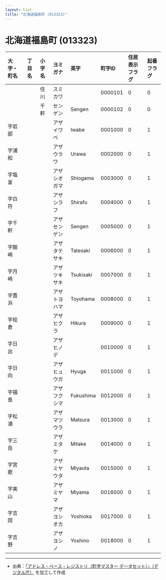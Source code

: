 ```yaml
---
layout: list
title: "北海道福島町 (013323)"
---
```


# 北海道福島町 (013323)

| 大字・町名 | 丁目名 | 小字名 | ヨミガナ | 英字 | 町字ID | 住居表示フラグ | 起番フラグ |
|:---|:---|:---|:---|:---|:---|:---|:---|
|  |  | 住川 |   スミカワ |  | 0000101 | 0 | 0 |
|  |  | 千軒 |   センゲン | Sengen | 0000102 | 0 | 0 |
| 字岩部 |  |  | アザイワベ   | Iwabe | 0001000 | 0 | 1 |
| 字浦和 |  |  | アザウラワ   | Urawa | 0002000 | 0 | 1 |
| 字塩釜 |  |  | アザシオガマ   | Shiogama | 0003000 | 0 | 1 |
| 字白符 |  |  | アザシラフ   | Shirafu | 0004000 | 0 | 1 |
| 字千軒 |  |  | アザセンゲン   | Sengen | 0005000 | 0 | 1 |
| 字館崎 |  |  | アザタテサキ   | Tatesaki | 0006000 | 0 | 1 |
| 字月崎 |  |  | アザツキサキ   | Tsukisaki | 0007000 | 0 | 1 |
| 字豊浜 |  |  | アザトヨハマ   | Toyohama | 0008000 | 0 | 1 |
| 字桧倉 |  |  | アザヒクラ   | Hikura | 0009000 | 0 | 1 |
| 字日出 |  |  | アザヒノデ   |  | 0010000 | 0 | 1 |
| 字日向 |  |  | アザヒュウガ   | Hyuga | 0011000 | 0 | 1 |
| 字福島 |  |  | アザフクシマ   | Fukushima | 0012000 | 0 | 1 |
| 字松浦 |  |  | アザマツウラ   | Matsura | 0013000 | 0 | 1 |
| 字三岳 |  |  | アザミタケ   | Mitake | 0014000 | 0 | 1 |
| 字宮歌 |  |  | アザミヤウタ   | Miyauta | 0015000 | 0 | 1 |
| 字美山 |  |  | アザミヤマ   | Miyama | 0016000 | 0 | 1 |
| 字吉岡 |  |  | アザヨシオカ   | Yoshioka | 0017000 | 0 | 1 |
| 字吉野 |  |  | アザヨシノ   | Yoshino | 0018000 | 0 | 1 |

---

- 出典：[「アドレス・ベース・レジストリ（町字マスター データセット）』（デジタル庁）](https://www.digital.go.jp/policies/base_registry_address/) を加工して作成